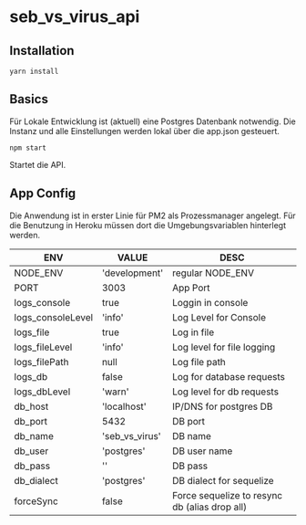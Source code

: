# seb_vs_virus_api

## Installation

```
yarn install
```

## Basics

Für Lokale Entwicklung ist (aktuell) eine Postgres Datenbank notwendig.
Die Instanz und alle Einstellungen werden lokal über die app.json gesteuert.

```
npm start
```
Startet die API.

## App Config

Die Anwendung ist in erster Linie für PM2 als Prozessmanager angelegt.
Für die Benutzung in Heroku müssen dort die Umgebungsvariablen hinterlegt werden.

| ENV | VALUE | DESC |
|--|--| -- |
| NODE_ENV | 'development' | regular NODE_ENV |
| PORT | 3003 | App Port |
| logs_console | true | Loggin in console |
| logs_consoleLevel | 'info' | Log Level for Console |
| logs_file | true | Log in file |
| logs_fileLevel | 'info' | Log level for file logging |
| logs_filePath | null | Log file path |
| logs_db | false | Log for database requests |
| logs_dbLevel | 'warn' | Log level for db requests |
| db_host | 'localhost' | IP/DNS for postgres DB |
| db_port | 5432 | DB port |
| db_name | 'seb_vs_virus' | DB name
| db_user | 'postgres' | DB user name
| db_pass | '' | DB pass |
| db_dialect| 'postgres' | DB dialect for sequelize
| forceSync | false | Force sequelize to resync db (alias drop all) |

